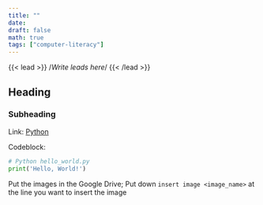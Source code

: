 ```yaml
---
title: ""
date:
draft: false
math: true
tags: ["computer-literacy"]
---
```


{{< lead >}} /*Write leads here*/ {{< /lead >}}

## Heading

### Subheading

Link: [Python](https://en.wikipedia.org/wiki/Python_(programming_language))

Codeblock: 
```python
# Python hello_world.py
print('Hello, World!')
```
Put the images in the Google Drive; Put down `insert image <image_name>` at the line you want to insert the image
